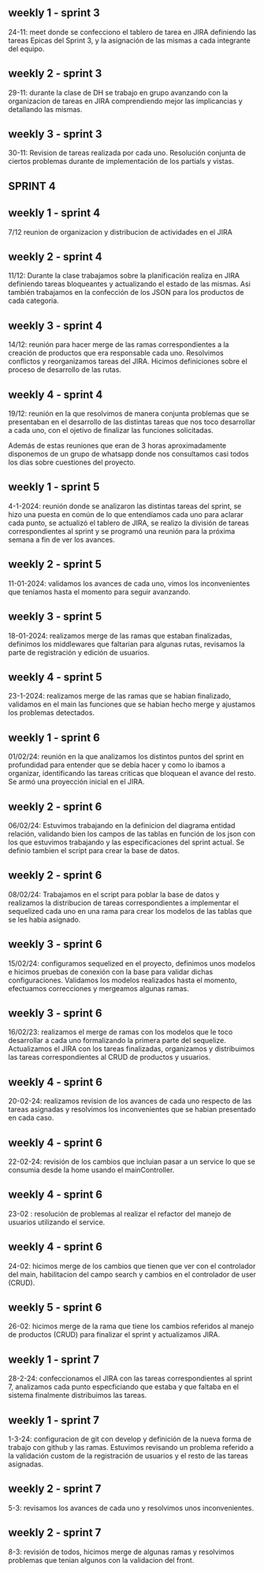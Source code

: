 ## weekly 1 - sprint 3
24-11: meet donde se confecciono el tablero de tarea en JIRA definiendo las tareas Epicas del Sprint 3, y la asignación de las mismas a cada integrante del equipo.

## weekly 2 - sprint 3
29-11: durante la clase de DH se trabajo en grupo avanzando con la organizacion de tareas en JIRA comprendiendo mejor las implicancias y detallando las mismas.

## weekly 3 - sprint 3
30-11: Revision de tareas realizada por cada uno. Resolución conjunta de ciertos problemas durante de implementación de los partials y vistas. 

## SPRINT 4
## weekly 1 - sprint 4
7/12 reunion de organizacion y distribucion de actividades en el JIRA

## weekly 2 - sprint 4
11/12: Durante la clase trabajamos sobre la planificación realiza en JIRA definiendo tareas bloqueantes y actualizando el estado de las mismas. Asi también trabajamos en la 
confección de los JSON para los productos de cada categoria. 

## weekly 3 - sprint 4
14/12: reunión para hacer merge de las ramas correspondientes a la creación de productos que era responsable cada uno. Resolvimos conflictos y reorganizamos tareas del JIRA.
Hicimos definiciones sobre el proceso de desarrollo de las rutas. 

## weekly 4 - sprint 4
19/12: reunión en la que resolvimos de manera conjunta problemas que se presentaban en el desarrollo de las distintas tareas que nos toco desarrollar a cada uno, con el ojetivo de finalizar las funciones solicitadas.

Además de estas reuniones que eran de 3 horas aproximadamente disponemos de un grupo de whatsapp donde nos consultamos casi todos los dias sobre cuestiones del proyecto. 

## weekly 1 - sprint 5
4-1-2024: reunión donde se analizaron las distintas tareas del sprint, se hizo una puesta en común de lo que entendíamos cada uno para aclarar cada punto, se actualizó el tablero de JIRA,
se realizo la división de tareas correspondientes al sprint y se programó una reunión para la próxima semana a fin de ver los avances.

## weekly 2 - sprint 5
11-01-2024: validamos los avances de cada uno, vimos los inconvenientes que teníamos hasta el momento para seguir avanzando.

## weekly 3 - sprint 5
18-01-2024: realizamos merge de las ramas que estaban finalizadas, definimos los middlewares que faltarian para algunas rutas, revisamos la parte de registración y edición de usuarios.

## weekly 4 - sprint 5
23-1-2024: realizamos merge de las ramas que se habian finalizado, validamos en el main las funciones que se habian hecho merge y ajustamos los problemas detectados.

## weekly 1 - sprint 6
01/02/24: reunión en la que analizamos los distintos puntos del sprint en profundidad para entender que se debía  hacer y como lo ibamos a organizar, identificando las tareas criticas que bloquean el avance del resto. Se armó una proyección inicial en el JIRA. 

## weekly 2 - sprint 6
06/02/24: Estuvimos trabajando en la definicion del diagrama entidad relación, validando bien los campos de las tablas en función de los json con los que estuvimos trabajando y las especificaciones del sprint actual. Se definio tambien el script para crear la base de datos.

## weekly 2 - sprint 6
08/02/24: Trabajamos en el script para poblar la base de datos y realizamos la distribucion de tareas correspondientes a implementar el sequelized cada uno en una rama para crear los 
modelos de las tablas que se les habia asignado.

## weekly 3 - sprint 6
15/02/24: configuramos sequelized en el proyecto, definimos unos modelos e hicimos pruebas de conexión con la base para validar dichas configuraciones. Validamos los modelos realizados hasta el momento, efectuamos correcciones y mergeamos algunas ramas. 

## weekly 3 - sprint 6
16/02/23: realizamos el merge de ramas con los modelos que le toco desarrollar a cada uno formalizando la primera parte del sequelize.
Actualizamos el JIRA con los tareas finalizadas, organizamos y distribuimos las tareas correspondientes al CRUD de productos y usuarios.

## weekly 4 - sprint 6
20-02-24: realizamos revision de los avances de cada uno respecto de las tareas asignadas y resolvimos los inconvenientes que se habian presentado en cada caso. 

## weekly 4 - sprint 6
22-02-24: revisión de los cambios que incluian pasar a un service lo que se consumia desde la home usando el mainController. 

## weekly 4 - sprint 6
23-02 : resolución de problemas al realizar el refactor del manejo de usuarios utilizando el service.  

## weekly 4 - sprint 6
24-02: hicimos merge de los cambios que tienen que ver con el controlador del main, habilitacion del campo search y cambios en el controlador de user (CRUD). 

## weekly 5 - sprint 6
26-02: hicimos merge de la rama que tiene los cambios referidos al manejo de productos (CRUD) para finalizar el sprint y actualizamos JIRA.


## weekly 1 - sprint 7
28-2-24: confeccionamos el JIRA con las tareas correspondientes al sprint 7, analizamos cada punto especficiando que estaba y que faltaba en el sistema finalmente distribuimos las tareas.

## weekly 1 - sprint 7
1-3-24: configuracion de git con develop y definición de la nueva forma de trabajo con github y las ramas. Estuvimos revisando un problema referido a la validación custom de la registración de usuarios y el resto de las tareas asignadas. 

## weekly 2 - sprint 7
5-3: revisamos los avances de cada uno y resolvimos unos inconvenientes. 

## weekly 2 - sprint 7
8-3: revisión de todos, hicimos merge de algunas ramas y resolvimos problemas que tenian algunos con la validacion del front.